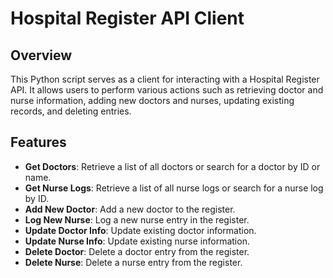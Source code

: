 

# Hospital Register API Client

## Overview
This Python script serves as a client for interacting with a Hospital Register API. It allows users to perform various actions such as retrieving doctor and nurse information, adding new doctors and nurses, updating existing records, and deleting entries.

## Features
- **Get Doctors**: Retrieve a list of all doctors or search for a doctor by ID or name.
- **Get Nurse Logs**: Retrieve a list of all nurse logs or search for a nurse log by ID.
- **Add New Doctor**: Add a new doctor to the register.
- **Log New Nurse**: Log a new nurse entry in the register.
- **Update Doctor Info**: Update existing doctor information.
- **Update Nurse Info**: Update existing nurse information.
- **Delete Doctor**: Delete a doctor entry from the register.
- **Delete Nurse**: Delete a nurse entry from the register.


